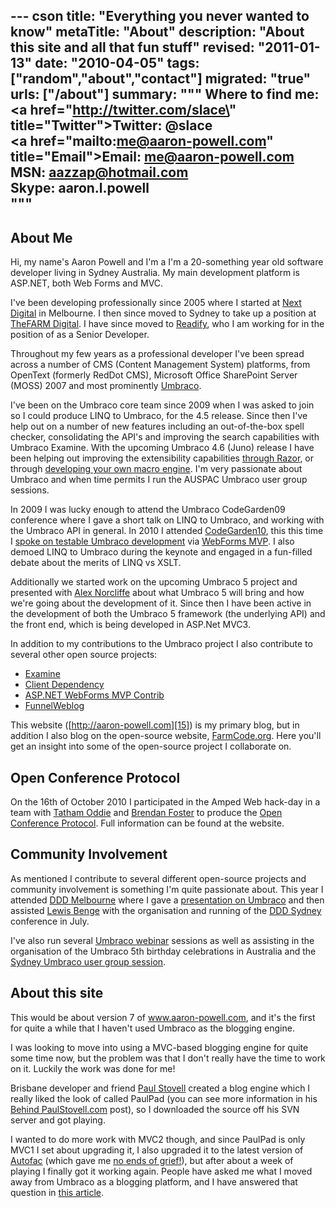 --- cson
title: "Everything you never wanted to know"
metaTitle: "About"
description: "About this site and all that fun stuff"
revised: "2011-01-13"
date: "2010-04-05"
tags: ["random","about","contact"]
migrated: "true"
urls: ["/about"]
summary: """
Where to find me:<br />
<a href=\"http://twitter.com/slace\" title=\"Twitter\">Twitter: @slace</a><br />
<a href=\"mailto:me@aaron-powell.com\" title=\"Email\">Email: me@aaron-powell.com</a><br />
<span>MSN: aazzap@hotmail.com</span><br />
<span>Skype: aaron.l.powell</span><br />
"""
---
## About Me ##

Hi, my name's Aaron Powell and I'm a I'm a 20-something year old software developer living in Sydney Australia. My main development platform is ASP.NET, both Web Forms and MVC.

I've been developing professionally since 2005 where I started at [Next Digital][1] in Melbourne. I then since moved to Sydney to take up a position at [TheFARM Digital][2]. I have since moved to [Readify][3], who I am working for in the position of as a Senior Developer.

Throughout my few years as a professional developer I've been spread across a number of CMS (Content Management System) platforms, from OpenText (formerly RedDot CMS), Microsoft Office SharePoint Server (MOSS) 2007 and most prominently [Umbraco][4].

I've been on the Umbraco core team since 2009 when I was asked to join so I could produce LINQ to Umbraco, for the 4.5 release. Since then I've help out on a number of new features including an out-of-the-box spell checker, consolidating the API's and improving the search capabilities with Umbraco Examine. With the upcoming Umbraco 4.6 (Juno) release I have been helping out improving the extensibility capabilities [through Razor][5], or through [developing your own macro engine][6].
I'm very passionate about Umbraco and when time permits I run the AUSPAC Umbraco user group sessions. 

In 2009 I was lucky enough to attend the Umbraco CodeGarden09 conference where I gave a short talk on LINQ to Umbraco, and working with the Umbraco API in general. In 2010 I attended [CodeGarden10][7], this this time I [spoke on testable Umbraco development][8] via [WebForms MVP][9]. I also demoed LINQ to Umbraco during the keynote and engaged in a fun-filled debate about the merits of LINQ vs XSLT.

Additionally we started work on the upcoming Umbraco 5 project and presented with [Alex Norcliffe][10] about what Umbraco 5 will bring and how we're going about the development of it. Since then I have been active in the development of both the Umbraco 5 framework (the underlying API) and the front end, which is being developed in ASP.Net MVC3.

In addition to my contributions to the Umbraco project I also contribute to several other open source projects:

* [Examine][11]
* [Client Dependency][12]
* [ASP.NET WebForms MVP Contrib][13]
* [FunnelWeblog][14]

This website ([http://aaron-powell.com][15]) is my primary blog, but in addition I also blog on the open-source website, [FarmCode.org][16]. Here you'll get an insight into some of the open-source project I collaborate on.

## Open Conference Protocol

On the 16th of October 2010 I participated in the Amped Web hack-day in a team with [Tatham Oddie][17] and [Brendan Foster][18] to produce the [Open Conference Protocol][19]. Full information can be found at the website.

## Community Involvement ##

As mentioned I contribute to several different open-source projects and community involvement is something I'm quite passionate about. This year I attended [DDD Melbourne][20] where I gave a [presentation on Umbraco][21] and then assisted [Lewis Benge][22] with the organisation and running of the [DDD Sydney][23] conference in July.

I've also run several [Umbraco webinar][24] sessions as well as assisting in the organisation of the Umbraco 5th birthday celebrations in Australia and the [Sydney Umbraco user group session][25].

## About this site ##

This would be about version 7 of www.aaron-powell.com, and it's the first for quite a while that I haven't used Umbraco as the blogging engine.

I was looking to move into using a MVC-based blogging engine for quite some time now, but the problem was that I don't really have the time to work on it. Luckily the work was done for me!

Brisbane developer and friend [Paul Stovell][26] created a blog engine which I really liked the look of called PaulPad (you can see more information in his [Behind PaulStovell.com][27] post), so I downloaded the source off his SVN server and got playing.

I wanted to do more work with MVC2 though, and since PaulPad is only MVC1 I set about upgrading it, I also upgraded it to the latest version of [Autofac][28] (which gave me [no ends of grief!][29]), but after about a week of playing I finally got it working again. People have asked me what I moved away from Umbraco as a blogging platform, and I have answered that question in [this article][31].


  [1]: http://www.next-digital.com
  [2]: http://www.thefarmdigital.com
  [3]: http://readify.net
  [4]: http://umbraco.org
  [5]: /umbraco-4-and-razor
  [6]: /nhaml-umbraco-macroengine
  [7]: http://codegarden10.com
  [8]: /codegarden-10
  [9]: http://webformsmvp.com
  [10]: http://boxbinary.com/
  [11]: http://examine.codeplex.com
  [12]: http://clientdependency.codeplex.com
  [13]: http://webformsmvpcontrib.codeplex.com
  [14]: http://www.funnelweblog.com
  [15]: http://aaron-powell.com
  [16]: http://farmcode.org
  [17]: http://tath.am
  [18]: http://brendanfoster.com
  [19]: http://openconferenceprotocol.org
  [20]: http://www.dddmelbourne.com
  [21]: /dddmelbourne-umbraco
  [22]: http://geekswithblogs.net/PointToShare/Default.aspx
  [23]: http://www.dddsydney.com
  [24]: /umbraco-auspac-january-2010
  [25]: http://farmcode.org/post/2010/07/14/Sydney-Umbraco-user-meet-up.aspx
  [26]: http://www.paulstovell.com
  [27]: http://www.paulstovell.com/behind
  [28]: http://code.google.com/p/autofac
  [29]: /problems-with-assembly-trust
  [30]: http://legacy.aaron-powell.com
  [31]: /why-no-umbraco